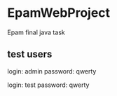 # EpamWebProject
Epam final java task

## test users
login: admin
password: qwerty

login: test
password: qwerty
